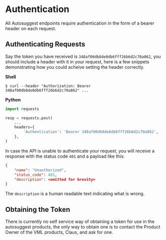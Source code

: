 Authentication
==============

All Autosuggest endpoints require authentication in the form of a bearer header on each request.

Authenticating Requests
-----------------------

Say the token you have received is `348af00db8de0db6fff26b6d2c70a862`, you should include a header with it in your request, here is a few snippets demonstrating how you could acheive setting the header correctly.

**Shell**
```shell
$ curl --header "Authorization: Bearer 348af00db8de0db6fff26b6d2c70a862" ...
```

**Python**
```python
import requests

resp = requests.post(
    ...
    headers={
        'Authentication': 'Bearer 348af00db8de0db6fff26b6d2c70a862',
    },
)
```

In case the API is unable to authenticate your request, you will receive a response with the status code `401` and a payload like this:

```json
{
    "name": "Unauthorized",
    "status_code": 401,
    "description": <omitted for brevity>
}
```
The `description` is a human readable text indicating what is wrong.

Obtaining the Token
-------------------

There is currently no self service way of obtaining a token for use in the autosuggest products, the only way to obtain one is to contact the Product Owner of the VML products, Claus, and ask for one.
